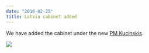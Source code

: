 ```yaml
---
date: "2016-02-25"
title: Latvia cabinet added
---
```


We have added the  cabinet under the new [PM Kucinskis](http://www.parlgov.org/explore/LVA/cabinet/2016-02-11/).

![](/images/parliament-sweden.jpg)
